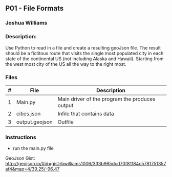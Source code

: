 ## P01 - File Formats
### Joshua Williams
### Description:

Use Python to read in a file and create a resulting geoJson file. The result should be a fictitous route that 
visits the single most populated city in each state of the continental US (not including Alaska and Hawaii). 
Starting from the west most city of the US all the way to the right most. 


### Files

|   #   | File            | Description                                        |
| :---: | --------------- | -------------------------------------------------- |
|   1   | Main.py         | Main driver of the program the produces output     |
|   2   | cities.json     | Infile that contains data                          |
|   3   | output.geojson  | Outfile                                            |

### Instructions

- run the main.py file 

 GeoJson Gist: 
http://geojson.io/#id=gist:jbwilliams1006/333b965dcd70f81f84c5781751357af4&map=4/39.25/-96.47
 


